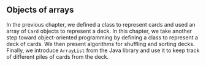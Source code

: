 ##  Objects of arrays



In the previous chapter, we defined a class to represent cards and used an array of `Card` objects to represent a deck.
In this chapter, we take another step toward object-oriented programming by defining a class to represent a deck of cards.
We then present algorithms for shuffling and sorting decks.
Finally, we introduce `ArrayList` from the Java library and use it to keep track of different piles of cards from the deck.